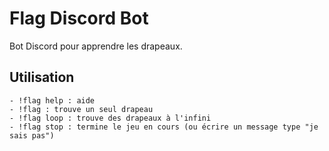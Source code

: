 # Flag Discord Bot

Bot Discord pour apprendre les drapeaux.

## Utilisation
```
- !flag help : aide
- !flag : trouve un seul drapeau
- !flag loop : trouve des drapeaux à l'infini
- !flag stop : termine le jeu en cours (ou écrire un message type "je sais pas")
```
